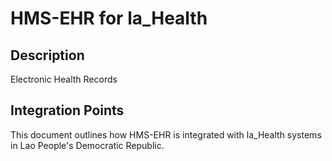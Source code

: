 # HMS-EHR for la_Health

## Description

Electronic Health Records

## Integration Points

This document outlines how HMS-EHR is integrated with la_Health systems in Lao People's Democratic Republic.
